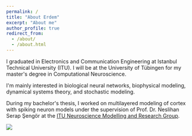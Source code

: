 ```yaml
---
permalink: /
title: "About Erdem"
excerpt: "About me"
author_profile: true
redirect_from: 
  - /about/
  - /about.html
---
```


I graduated in Electronics and Communication Engineering at Istanbul Technical University (ITU). I will be at the University of Tübingen for my master's degree in Computational Neuroscience. 

I'm mainly interested in biological neural networks, biophysical modeling, dynamical systems theory, and stochastic modeling.

During my bachelor's thesis, I worked on multilayered modeling of cortex with spiking neuron models under the supervision of Prof. Dr. Neslihan Serap Şengör at the [ITU Neuroscience Modelling and Research Group](https://www.simmag.itu.edu.tr/).

![](https://aesagtekin.github.io/images/izh.jpeg)


